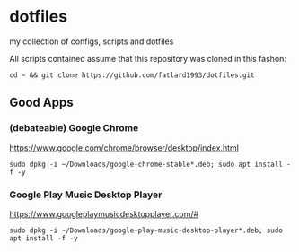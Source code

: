 # dotfiles
my collection of configs, scripts and dotfiles

All scripts contained assume that this repository was cloned in this fashon:
```
cd ~ && git clone https://github.com/fatlard1993/dotfiles.git
```


## Good Apps

### (debateable) Google Chrome
https://www.google.com/chrome/browser/desktop/index.html
```
sudo dpkg -i ~/Downloads/google-chrome-stable*.deb; sudo apt install -f -y
```

### Google Play Music Desktop Player
https://www.googleplaymusicdesktopplayer.com/#
```
sudo dpkg -i ~/Downloads/google-play-music-desktop-player*.deb; sudo apt install -f -y
```